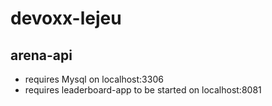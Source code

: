 # devoxx-lejeu

## arena-api
* requires Mysql on localhost:3306
* requires leaderboard-app to be started on localhost:8081
